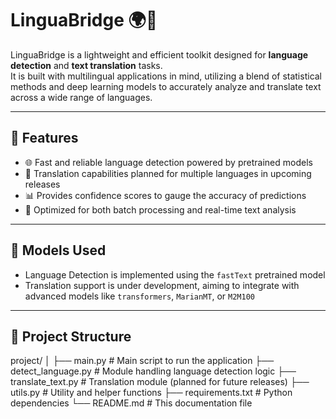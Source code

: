 # LinguaBridge 🌍🧠

LinguaBridge is a lightweight and efficient toolkit designed for **language detection** and **text translation** tasks.  
It is built with multilingual applications in mind, utilizing a blend of statistical methods and deep learning models to accurately analyze and translate text across a wide range of languages.

---

## 🚀 Features

- 🌐 Fast and reliable language detection powered by pretrained models  
- 🔁 Translation capabilities planned for multiple languages in upcoming releases  
- 📊 Provides confidence scores to gauge the accuracy of predictions  
- 🧪 Optimized for both batch processing and real-time text analysis

---

## 🧠 Models Used

- Language Detection is implemented using the `fastText` pretrained model  
- Translation support is under development, aiming to integrate with advanced models like `transformers`, `MarianMT`, or `M2M100`

---

## 📂 Project Structure

project/
│
├── main.py               # Main script to run the application
├── detect_language.py    # Module handling language detection logic
├── translate_text.py     # Translation module (planned for future releases)
├── utils.py              # Utility and helper functions
├── requirements.txt      # Python dependencies
└── README.md             # This documentation file
